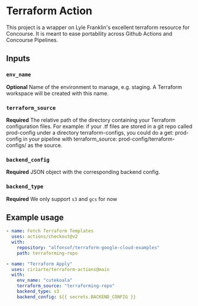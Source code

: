 # Terraform Action

This project is a wrapper on Lyle Franklin's excellent terraform resource for Concourse.
It is meant to ease portability across Github Actions and Concourse Pipelines.

## Inputs

### `env_name`

**Optional** Name of the environment to manage, e.g. staging. A Terraform workspace will be created with this name.

### `terraform_source`

**Required** The relative path of the directory containing your Terraform configuration files. For example: if your .tf files are stored in a git repo called prod-config under a directory terraform-configs, you could do a get: prod-config in your pipeline with terraform_source: prod-config/terraform-configs/ as the source.

### `backend_config`

**Required** JSON object with the corresponding backend config.

### `backend_type`

**Required** We only support `s3` and `gcs` for now

## Example usage

```yaml
- name: Fetch Terraform Templates
  uses: actions/checkout@v2
  with:
    repository: "alfonsof/terraform-google-cloud-examples"
    path: terraforming-repo

- name: "Terraform Apply"
  uses: ciriarte/terraform-actions@main
  with:
    env_name: "cutekoala"
    terraform_source: "terraforming-repo"
    backend_type: s3
    backend_config: ${{ secrets.BACKEND_CONFIG }}
```
